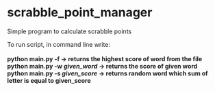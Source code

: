 # scrabble_point_manager
Simple program to calculate scrabble points

To run script, in command line write: <br><br>
<b>python main.py -f -> returns the highest score of word from the file<br>
  python main.py -w <i>given_word</i> -> returns the score of given word<br>
  python main.py -s <i>given_score</i> -> returns random word which sum of letter is equal to given_score
